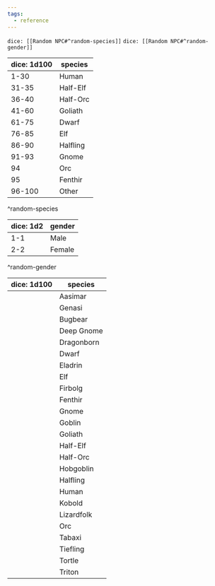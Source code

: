 ```yaml
---
tags:
  - reference
---
```


`dice: [[Random NPC#^random-species]]` `dice: [[Random NPC#^random-gender]]`



| dice: 1d100 | species  |
| ----------- | -------- |
| 1-30        | Human    |
| 31-35       | Half-Elf |
| 36-40       | Half-Orc |
| 41-60       | Goliath  |
| 61-75       | Dwarf    |
| 76-85       | Elf      |
| 86-90       | Halfling |
| 91-93       | Gnome    |
| 94          | Orc      |
| 95          | Fenthir  |
| 96-100      | Other    |
^random-species

| dice: 1d2 | gender |
| --------- | ------ |
| 1-1       | Male   |
| 2-2       | Female |
^random-gender

| dice: 1d100 | species    |
| ----------- | ---------- |
|             | Aasimar    |
|             | Genasi     |
|             | Bugbear    |
|             | Deep Gnome |
|             | Dragonborn |
|             | Dwarf      |
|             | Eladrin    |
|             | Elf        |
|             | Firbolg    |
|             | Fenthir    |
|             | Gnome      |
|             | Goblin     |
|             | Goliath    |
|             | Half-Elf   |
|             | Half-Orc   |
|             | Hobgoblin  |
|             | Halfling   |
|             | Human      |
|             | Kobold     |
|             | Lizardfolk |
|             | Orc        |
|             | Tabaxi     |
|             | Tiefling   |
|             | Tortle     |
|             | Triton     |

